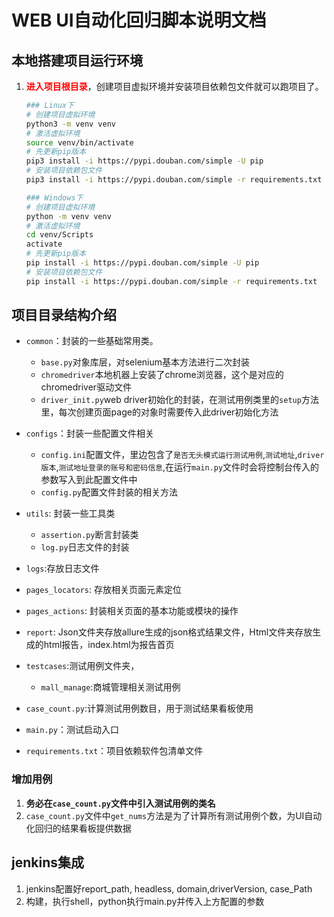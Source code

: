 # WEB UI自动化回归脚本说明文档
## 本地搭建项目运行环境

1. **<font color=red>进入项目根目录</font>**，创建项目虚拟环境并安装项目依赖包文件就可以跑项目了。
    ```bash
    ### Linux下
    # 创建项目虚拟环境
    python3 -m venv venv
    # 激活虚拟环境
    source venv/bin/activate
    # 先更新pip版本
    pip3 install -i https://pypi.douban.com/simple -U pip
    # 安装项目依赖包文件
    pip3 install -i https://pypi.douban.com/simple -r requirements.txt
    
    ### Windows下
    # 创建项目虚拟环境
    python -m venv venv
    # 激活虚拟环境
    cd venv/Scripts
    activate
    # 先更新pip版本
    pip install -i https://pypi.douban.com/simple -U pip
    # 安装项目依赖包文件
    pip install -i https://pypi.douban.com/simple -r requirements.txt
    ```
## 项目目录结构介绍
* `common`：封装的一些基础常用类。
    * `base.py`对象库层，对selenium基本方法进行二次封装
    * `chromedriver`本地机器上安装了chrome浏览器，这个是对应的chromedriver驱动文件
    * `driver_init.py`web driver初始化的封装，在测试用例类里的`setup`方法里，每次创建页面page的对象时需要传入此driver初始化方法
    
* `configs`：封装一些配置文件相关
    * `config.ini`配置文件，里边包含了`是否无头模式运行测试用例`,`测试地址`,`driver版本`,`测试地址登录的账号和密码信息`,在运行`main.py`文件时会将控制台传入的参数写入到此配置文件中
    * `config.py`配置文件封装的相关方法

* `utils`: 封装一些工具类
    * `assertion.py`断言封装类
    * `log.py`日志文件的封装
* `logs`:存放日志文件
* `pages_locators`: 存放相关页面元素定位
* `pages_actions`: 封装相关页面的基本功能或模块的操作
* `report`: Json文件夹存放allure生成的json格式结果文件，Html文件夹存放生成的html报告，index.html为报告首页
* `testcases`:测试用例文件夹，
     * `mall_manage`:商城管理相关测试用例
* `case_count.py`:计算测试用例数目，用于测试结果看板使用
* `main.py`：测试启动入口
* `requirements.txt`：项目依赖软件包清单文件

### 增加用例
1. **务必在`case_count.py`文件中引入测试用例的类名**
2. `case_count.py`文件中`get_nums`方法是为了计算所有测试用例个数，为UI自动化回归的结果看板提供数据

## jenkins集成
1. jenkins配置好report_path, headless, domain,driverVersion, case_Path
2. 构建，执行shell，python执行main.py并传入上方配置的参数
